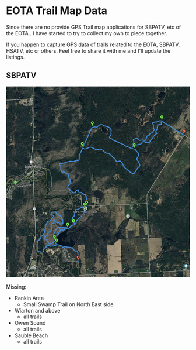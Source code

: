 # EOTA Trail Map Data

Since there are no provide GPS Trail map applications for SBPATV, etc of the EOTA.. I have started to try to collect my own to piece together. 

If you happen to capture GPS data of trails related to the EOTA, SBPATV, HSATV, etc or others. Feel free to share it with me and I'll update the listings.

## SBPATV
![image](Rankin_trails.png)

Missing:
- Rankin Area
  - Small Swamp Trail on North East side
- Wiarton and above
  - all trails
- Owen Sound
  - all trails
- Sauble Beach
  - all trails

